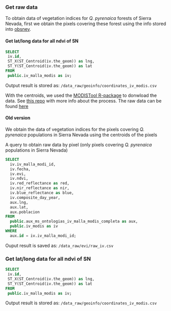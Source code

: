 ### Get raw data

To obtain data of vegetation indices for *Q. pyrenaica* forests of Sierra Nevada, first we obtain the pixels covering these forest using the info stored into [obsnev](obsnev.es). 

#### Get lat/long data for all ndvi of SN 

```sql
SELECT
 iv.id, 
 ST_X(ST_Centroid(iv.the_geom)) as lng,
 ST_Y(ST_Centroid(iv.the_geom)) as lat
FROM 
 public.iv_malla_modis as iv;
```

Output result is stored as: `/data_raw/geoinfo/coordinates_iv_modis.csv`


With the centroids, we used the [MODISTool R-package](https://cran.r-project.org/web/packages/MODISTools/index.html) to donwload the data. See [this repo](https://github.com/ajpelu/modis_iv) with more info about the process. The raw data can be found [here](https://raw.githubusercontent.com/ajpelu/modis_iv/master/data/iv_quercus_pyrenaica.csv)

#### Old version

We obtain the data of vegetation indices for the pixels covering *Q. pyrenaica* populations in Sierra Nevada using the centroids of the pixels 

A query to obtain raw data by pixel (only pixels covering *Q. pyrenaica* populations in Sierra Nevada)

```sql 
SELECT 
  iv.iv_malla_modi_id, 
  iv.fecha, 
  iv.evi, 
  iv.ndvi,
  iv.red_reflectance as red, 
  iv.nir_reflectance as nir, 
  iv.blue_reflectance as blue, 
  iv.composite_day_year,
  aux.lng, 
  aux.lat, 
  aux.poblacion 
FROM 
  public.aux_ms_ontologias_iv_malla_modis_completa as aux, 
  public.iv_modis as iv
WHERE 
  aux.id = iv.iv_malla_modi_id;
```

Ouput result is saved as: `/data_raw/evi/raw_iv.csv`  

### Get lat/long data for all ndvi of SN 

```sql
SELECT
 iv.id, 
 ST_X(ST_Centroid(iv.the_geom)) as lng,
 ST_Y(ST_Centroid(iv.the_geom)) as lat
FROM 
 public.iv_malla_modis as iv;
```

Output result is stored as: `/data_raw/geoinfo/coordinates_iv_modis.csv`